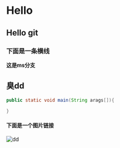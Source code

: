 # Hello
## Hello git
### 下面是一条横线
**这是ms分支**

**臭dd**
---
```java
public static void main(String arags[]){

}
```

#### 下面是一个图片链接

![dd](https://ss2.bdstatic.com/70cFvnSh_Q1YnxGkpoWK1HF6hhy/it/u=2878032538,822459592&fm=26&gp=0.jpg)